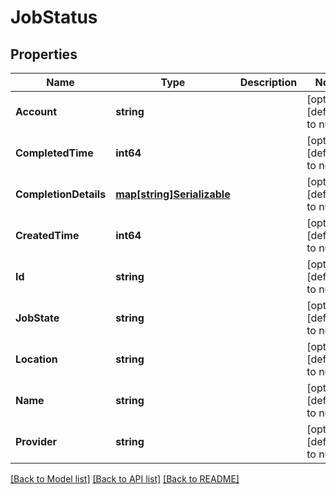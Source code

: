 # JobStatus

## Properties
Name | Type | Description | Notes
------------ | ------------- | ------------- | -------------
**Account** | **string** |  | [optional] [default to null]
**CompletedTime** | **int64** |  | [optional] [default to null]
**CompletionDetails** | [**map[string]Serializable**](Serializable.md) |  | [optional] [default to null]
**CreatedTime** | **int64** |  | [optional] [default to null]
**Id** | **string** |  | [optional] [default to null]
**JobState** | **string** |  | [optional] [default to null]
**Location** | **string** |  | [optional] [default to null]
**Name** | **string** |  | [optional] [default to null]
**Provider** | **string** |  | [optional] [default to null]

[[Back to Model list]](../README.md#documentation-for-models) [[Back to API list]](../README.md#documentation-for-api-endpoints) [[Back to README]](../README.md)


